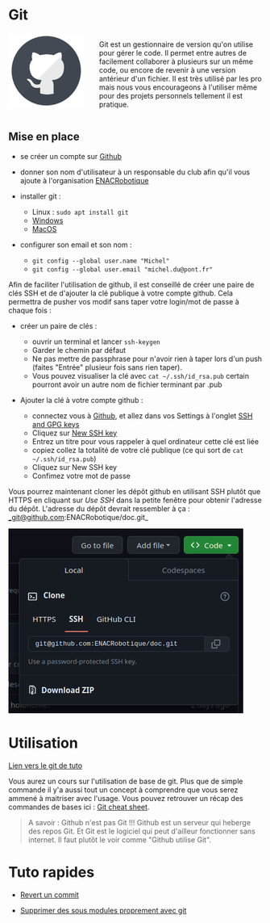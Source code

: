 # Git


<div style="display: flex; align-items: flex-start;">
<img src="../../images/github-1024.webp" height="150px" width="auto">
<div style="padding-left: 30px;">

Git est un gestionnaire de version qu'on utilise pour gérer le code. Il permet entre autres de facilement collaborer à plusieurs sur un même code, ou encore de revenir à une version antérieur d'un fichier. Il est très utilisé par les pro mais nous vous encourageons à l'utiliser même pour des projets personnels tellement il est pratique.
</div>
</div>

## Mise en place
- se créer un compte sur [Github](https://github.com)
- donner son nom d'utilisateur à un responsable du club afin qu'il vous ajoute à l'organisation [ENACRobotique](https://github.com/ENACRobotique)
- installer git : 
  - Linux : `sudo apt install git`
  - [Windows](https://git-scm.com/download/win)
  - [MacOS](https://git-scm.com/download/mac)

- configurer son email et son nom :
  - `git config --global user.name "Michel"`
  - `git config --global user.email "michel.du@pont.fr"`

Afin de faciliter l'utilisation de github, il est conseillé de créer une paire de clés SSH et de d'ajouter la clé publique à votre compte github. Cela permettra de pusher vos modif sans taper votre login/mot de passe à chaque fois :
- créer un paire de clés :
  - ouvrir un terminal et lancer `ssh-keygen`
  - Garder le chemin par défaut
  - Ne pas mettre de passphrase pour n'avoir rien à taper lors d'un push 
  (faites "Entrée" plusieur fois sans rien taper).
  - Vous pouvez visualiser la clé avec `cat ~/.ssh/id_rsa.pub`
  certain pourront avoir un autre nom de fichier terminant par .pub

- Ajouter la clé à votre compte github :
  - connectez vous à [Github](https://github.com), et allez dans vos Settings à l'onglet [SSH and GPG keys](https://github.com/settings/keys)
  - Cliquez sur [New SSH key](https://github.com/settings/ssh/new)
  - Entrez un titre pour vous rappeler à quel ordinateur cette clé est liée
  - copiez collez la totalité de votre clé publique (ce qui sort de `cat ~/.ssh/id_rsa.pub`)
  - Cliquez sur New SSH key
  - Confimez votre mot de passe

Vous pourrez maintenant cloner les dépôt github en utilisant SSH plutôt que HTTPS en cliquant sur _Use SSH_ dans la petite fenêtre pour obtenir l'adresse du dépôt.
L'adresse du dépôt devrait ressembler à ça : _git@github.com:ENACRobotique/doc.git_

![](../../images/git_ssh.png "Clone avec SSH")

# Utilisation 

[Lien vers le git de tuto](git@github.com:ENACRobotique/tutogit2020.git)

Vous aurez un cours sur l'utilisation de base de git. Plus que de simple commande il y'a aussi tout un concept à comprendre que vous serez ammené à maitriser avec l'usage. Vous pouvez retrouver un récap des commandes de bases ici : [Git cheat sheet](../../datasheets/git-cheat-sheet-education.pdf). 

> A savoir : Github n'est pas Git !!! Github est un serveur qui heberge des repos Git. Et Git est le logiciel qui peut d'ailleur fonctionner sans internet. Il faut plutôt le voir comme "Github utilise Git".



# Tuto rapides

+ [Revert un commit](https://www.freecodecamp.org/news/git-revert-commit-how-to-undo-the-last-commit/)

+ [Supprimer des sous modules proprement avec git](https://www.curiouslychase.com/posts/fix-git-submodule-add-a-git-directory-is-found-locally-issue/)

